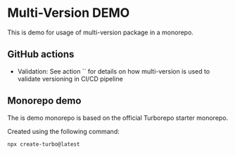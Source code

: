 # Multi-Version DEMO

This is demo for usage of multi-version package in a monorepo.

## GitHub actions

- Validation: See action `` for details on how multi-version is used to validate versioning in CI/CD pipeline

## Monorepo demo

The is demo monorepo is based on the official Turborepo starter monorepo.

Created using the following command:

```sh
npx create-turbo@latest
```
